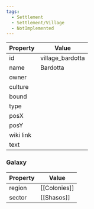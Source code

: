 ```yaml
---
tags:
  - Settlement
  - Settlement/Village
  - NotImplemented
---
```


| Property  | Value            |
| --------- | ---------------- |
| id        | village_bardotta |
| name      | Bardotta         |
| owner     |                  |
| culture   |                  |
| bound     |                  |
| type      |                  |
| posX      |                  |
| posY      |                  |
| wiki link |                  |
| text      |                  |

### Galaxy
| Property | Value        |
| -------- | ------------ |
| region   | [[Colonies]] |
| sector   | [[Shasos]]   |

